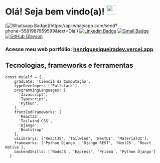 # Olá! Seja bem vindo(a)! <img src="https://raw.githubusercontent.com/aemmadi/aemmadi/master/wave.gif" width="30px">

[![Whatsapp Badge](https://img.shields.io/badge/-Whatsapp-4CA143?style=flat-square&labelColor=4CA143&logo=whatsapp&logoColor=white&link=https://api.whatsapp.com/send?phone=5581987959599&text=Olá!)](https://api.whatsapp.com/send?phone=5581987959599&text=Olá!)
[![Linkedin Badge](https://img.shields.io/badge/-LinkedIn-blue?style=flat-square&logo=Linkedin&logoColor=white&link=https://www.linkedin.com/in/henrique-siqueira-9ba862186/)](https://www.linkedin.com/in/henrique-siqueira-9ba862186/)
[![Gmail Badge](https://img.shields.io/badge/-Gmail-c14438?style=flat-square&logo=Gmail&logoColor=white&link=mailto:henriquesiqueira.dev@gmail.com)](mailto:henriquesiqueira.dev@gmail.com/)
[![GitHub Glayson](https://img.shields.io/github/followers/henriquescf?label=follow&style=social)](https://github.com/henriquescf)

### Acesse meu web portfólio: [henriquesiqueiradev.vercel.app](https://henriquesiqueiradev.vercel.app/)

## Tecnologias, frameworks e ferramentas
```
const mySelf = {
    graduate: 'Ciência da Computação',
    typeDeveloper: ['Fullstack'],
    programmingLanguages: [
      'Javascript', 
      'Typescript',    
      'Python',      
    ],
    frontEndFrameworks: [
      'ReactJS',
      'Tailwind CSS',
      'Django',
      'Bootstrap'
    ],
    uiLibrarys: ['ReactJS', 'Tailwind', 'NextUI', 'MaterialUI'],
    frameworks: ['Python Django', 'Django REST', 'NextJS', 'React Native'],
    backendSkills: ['NodeJS', 'Express', 'Prisma', 'Python Django']
  }
```

